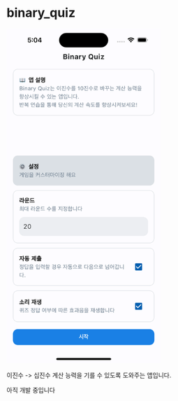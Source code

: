 # binary_quiz

<img src="./img/app_main_screen.png" width="70%" height="70%" alt="앱 화면"/>

이진수 -> 십진수 계산 능력을 기를 수 있도록 도와주는 앱입니다.

아직 개발 중입니다